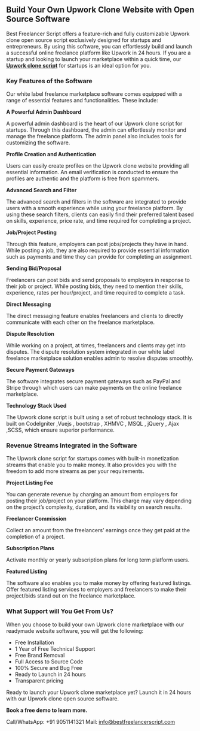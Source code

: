 ## Build Your Own Upwork Clone Website with Open Source Software

Best Freelancer Script offers a feature-rich and fully customizable Upwork clone open source script exclusively designed for startups and entrepreneurs. By using this software, you can effortlessly build and launch a successful online freelance platform like Upwork in 24 hours. If you are a startup and looking to launch your marketplace within a quick time, our **[Upwork clone script](https://www.bestfreelancerscript.com/upwork-clone-script)** for startups is an ideal option for you.

### Key Features of the Software

Our white label freelance marketplace software comes equipped with a range of essential features and functionalities. These include:

**A Powerful Admin Dashboard**

A powerful admin dashboard is the heart of our Upwork clone script for startups. Through this dashboard, the admin can effortlessly monitor and manage the freelance platform. The admin panel also includes tools for customizing the software.

**Profile Creation and Authentication**

Users can easily create profiles on the Upwork clone website providing all essential information. An email verification is conducted to ensure the profiles are authentic and the platform is free from spammers.

**Advanced Search and Filter**

The advanced search and filters in the software are integrated to provide users with a smooth experience while using your freelance platform. By using these search filters, clients can easily find their preferred talent based on skills, experience, price rate, and time required for completing a project.

**Job/Project Posting**

Through this feature, employers can post jobs/projects they have in hand. While posting a job, they are also required to provide essential information such as payments and time they can provide for completing an assignment.

**Sending Bid/Proposal**

Freelancers can post bids and send proposals to employers in response to their job or project. While posting bids, they need to mention their skills, experience, rates per hour/project, and time required to complete a task.

**Direct Messaging**

The direct messaging feature enables freelancers and clients to directly communicate with each other on the freelance marketplace.

**Dispute Resolution**

While working on a project, at times, freelancers and clients may get into disputes. The dispute resolution system integrated in our white label freelance marketplace solution enables admin to resolve disputes smoothly.

**Secure Payment Gateways**

The software integrates secure payment gateways such as PayPal and Stripe through which users can make payments on the online freelance marketplace.

**Technology Stack Used**

The Upwork clone script is built using a set of robust technology stack. It is built on CodeIgniter ,Vuejs , bootstrap , XHMVC , MSQL , jQuery , Ajax ,SCSS, which ensure superior performance.

### Revenue Streams Integrated in the Software

The Upwork clone script for startups comes with built-in monetization streams that enable you to make money. It also provides you with the freedom to add more streams as per your requirements.

**Project Listing Fee**

You can generate revenue by charging an amount from employers for posting their job/project on your platform. This charge may vary depending on the project’s complexity, duration, and its visibility on search results.

**Freelancer Commission**

Collect an amount from the freelancers’ earnings once they get paid at the completion of a project.

**Subscription Plans**

Activate monthly or yearly subscription plans for long term platform users.

**Featured Listing**

The software also enables you to make money by offering featured listings. Offer featured listing services to employers and freelancers to make their project/bids stand out on the freelance marketplace.

### What Support will You Get From Us?

When you choose to build your own Upwork clone marketplace with our readymade website software, you will get the following:

- Free Installation
- 1 Year of Free Technical Support
- Free Brand Removal
- Full Access to Source Code
- 100% Secure and Bug Free
- Ready to Launch in 24 hours
- Transparent pricing

Ready to launch your Upwork clone marketplace yet? Launch it in 24 hours with our Upwork clone open source software.  

**Book a free demo to learn more.**

Call/WhatsApp: +91 9051141321
Mail: info@bestfreelancerscript.com
